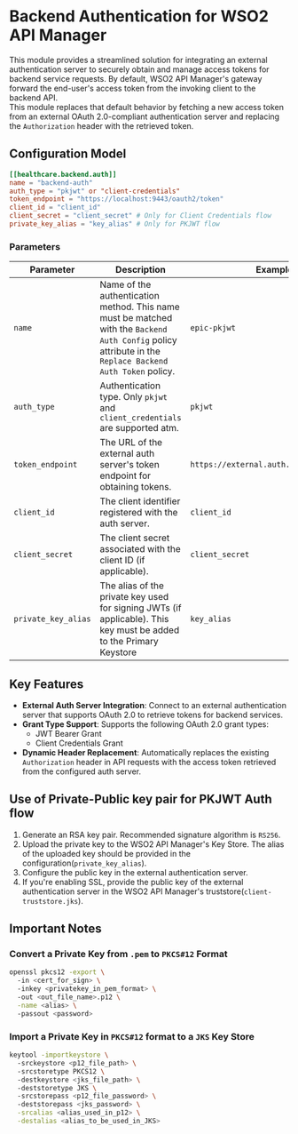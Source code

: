 # Backend Authentication for WSO2 API Manager

This module provides a streamlined solution for integrating an external authentication server to securely obtain and 
manage access tokens for backend service requests. By default, WSO2 API Manager's gateway forward the end-user's access token 
from the invoking client to the backend API. 
<br>This module replaces that default behavior by fetching a new access token 
from an external OAuth 2.0-compliant authentication server and replacing the `Authorization` header with the 
retrieved token.

## Configuration Model

```toml
[[healthcare.backend.auth]]
name = "backend-auth"
auth_type = "pkjwt" or "client-credentials"
token_endpoint = "https://localhost:9443/oauth2/token"
client_id = "client_id"
client_secret = "client_secret" # Only for Client Credentials flow
private_key_alias = "key_alias" # Only for PKJWT flow
```
###  Parameters

| Parameter           | Description                                                                                                                                              | Example Value                                 |
|---------------------|----------------------------------------------------------------------------------------------------------------------------------------------------------|-----------------------------------------------|
| `name`              | Name of the authentication method. This name must be matched with the `Backend Auth Config` policy attribute in the `Replace Backend Auth Token` policy. | `epic-pkjwt`                                  |
| `auth_type`         | Authentication type. Only `pkjwt` and `client_credentials` are supported atm.                                                                            | `pkjwt`                                       |
| `token_endpoint`    | The URL of the external auth server's token endpoint for obtaining tokens.                                                                               | `https://external.auth.com:9443/oauth2/token` |
| `client_id`         | The client identifier registered with the auth server.                                                                                                   | `client_id`                                   |
| `client_secret`     | The client secret associated with the client ID (if applicable).                                                                                         | `client_secret`                               |
| `private_key_alias` | The alias of the private key used for signing JWTs (if applicable). This key must be added to the Primary Keystore                                       | `key_alias`                                   |


## Key Features

- **External Auth Server Integration**: Connect to an external authentication server that supports OAuth 2.0 to 
retrieve tokens for backend services.
- **Grant Type Support**: Supports the following OAuth 2.0 grant types:
    - JWT Bearer Grant
    - Client Credentials Grant
- **Dynamic Header Replacement**: Automatically replaces the existing `Authorization` header in API requests with the 
access token retrieved from the configured auth server.

## Use of Private-Public key pair for PKJWT Auth flow
1. Generate an RSA key pair. Recommended signature algorithm is `RS256`.
2. Upload the private key to the WSO2 API Manager's Key Store. The alias of the uploaded key should be 
provided in the configuration(`private_key_alias`).
3. Configure the public key in the external authentication server.
4. If you're enabling SSL, provide the public key of the external authentication server in the 
WSO2 API Manager's truststore(`client-truststore.jks`).


## Important Notes
### Convert a Private Key from `.pem` to `PKCS#12` Format
```bash 
openssl pkcs12 -export \                                           
  -in <cert_for_sign> \  
  -inkey <privatekey_in_pem_format> \    
  -out <out_file_name>.p12 \
  -name <alias> \   
  -passout <password>
``` 

### Import a Private Key in `PKCS#12` format to a `JKS` Key Store
```bash
keytool -importkeystore \ 
  -srckeystore <p12_file_path> \ 
  -srcstoretype PKCS12 \ 
  -destkeystore <jks_file_path> \ 
  -deststoretype JKS \ 
  -srcstorepass <p12_file_password> \ 
  -deststorepass <jks_password> \
  -srcalias <alias_used_in_p12> \
  -destalias <alias_to_be_used_in_JKS>
```


